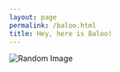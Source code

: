 ```yaml
---
layout: page
permalink: /baloo.html
title: Hey, here is Baloo!
---
```


<!-- ![](images/baloo/2.jpg) -->

<img id="random-image" src="" alt="Random Image">


<br><br>
